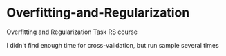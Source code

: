 # Overfitting-and-Regularization
Overfitting and Regularization Task
RS course

I didn't find enough time for cross-validation, but run sample several times 
